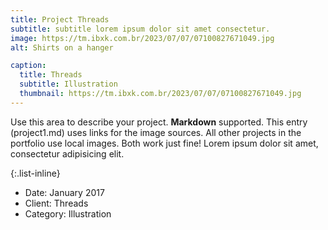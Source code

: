 ```yaml
---
title: Project Threads
subtitle: subtitle lorem ipsum dolor sit amet consectetur.
image: https://tm.ibxk.com.br/2023/07/07/07100827671049.jpg
alt: Shirts on a hanger

caption:
  title: Threads
  subtitle: Illustration
  thumbnail: https://tm.ibxk.com.br/2023/07/07/07100827671049.jpg
---
```


Use this area to describe your project. **Markdown** supported. This entry (project1.md) uses links for the image sources. All other projects in the portfolio use local images. Both work just fine! Lorem ipsum dolor sit amet, consectetur adipisicing elit.

{:.list-inline}

- Date: January 2017
- Client: Threads
- Category: Illustration
